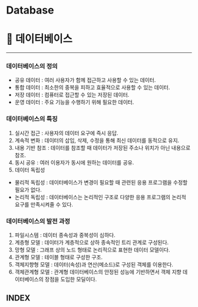 # Database

# 🌼 데이터베이스

---

### 데이터베이스의 정의
- 공유 데이터 : 여러 사용자가 함께 접근하고 사용할 수 있는 데이터.</br>
- 통합 데이터 : 최소한의 중복을 피하고 효율적으로 사용할 수 있는 데이터.</br>
- 저장 데이터 : 컴퓨터로 접근할 수 있는 저장된 데이터.</br>
- 운영 데이터 : 주요 기능을 수행하기 위해 필요한 데이터.</br>

### 데이터베이스의 특징
1. 실시간 접근 : 사용자의 데이터 요구에 즉시 응답.</br>
2. 계속적 변화 : 데이터의 삽입, 삭제, 수정을 통해 최신 데이터를 동적으로 유지.</br>
3. 내용 기반 참조 : 데이터를 참조할 때 데이터가 저장된 주소나 위치가 아닌 내용으로 참조.</br>
4. 동시 공유 : 여러 이용자가 동시에 원하는 데이터를 공유.</br>
5. 데이터 독립성</br>
- 물리적 독립성 : 데이터베이스가 변경이 필요할 때 관련된 응용 프로그램을 수정할 필요가 없다.</br>
- 논리적 독립성 : 데이터베이스는 논리적인 구조로 다양한 응용 프로그램의 논리적 요구를 만족시켜줄 수 있다.</br>

### 데이터베이스의 발전 과정
1. 파일시스템 : 데이터 종속성과 중복성이 심하다.</br>
2. 계층형 모델 : 데이터가 계층적으로 상하 종속적인 트리 관계로 구성된다.</br>
3. 망형 모델 : 그래프 상의 노드 형태로 논리적으로 표현한 데이터 모델이다.</br>
4. 관계형 모델 : 테이블 형태로 구성한 구조.</br>
5. 객체지향형 모델 : 데이터(속성)과 연산(메소드)로 구성된 객체를 이용한다.</br>
6. 객체관계형 모델 : 관계형 데이터베이스의 안정된 성능에 기반하면서 객체 지향 데이터베이스의 장점을 도입한 모딜이다.</br>

## INDEX



</br>
